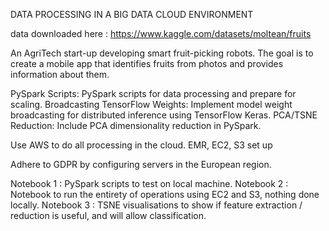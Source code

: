 DATA PROCESSING IN A BIG DATA CLOUD ENVIRONMENT


data downloaded here : https://www.kaggle.com/datasets/moltean/fruits


An AgriTech start-up developing smart fruit-picking robots. The goal is to create a mobile app that identifies fruits from photos and provides information about them.


PySpark Scripts: PySpark scripts for data processing and prepare for scaling.
Broadcasting TensorFlow Weights: Implement model weight broadcasting for distributed inference using TensorFlow Keras.
PCA/TSNE Reduction: Include PCA dimensionality reduction in PySpark.

Use AWS to do all processing in the cloud.
EMR, EC2, S3 set up


Adhere to GDPR by configuring servers in the European region.

Notebook 1 : PySpark scripts to test on local machine.
Notebook 2 : Notebook to run the entirety of operations using EC2 and S3, nothing done locally.
Notebook 3 : TSNE visualisations to show if feature extraction / reduction is useful, and will allow classification. 